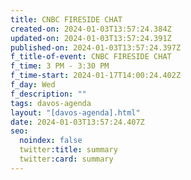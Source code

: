 ```yaml
---
title: CNBC FIRESIDE CHAT
created-on: 2024-01-03T13:57:24.384Z
updated-on: 2024-01-03T13:57:24.391Z
published-on: 2024-01-03T13:57:24.397Z
f_title-of-event: CNBC FIRESIDE CHAT
f_time: 3 PM - 3:30 PM
f_time-start: 2024-01-17T14:00:24.402Z
f_day: Wed
f_description: ""
tags: davos-agenda
layout: "[davos-agenda].html"
date: 2024-01-03T13:57:24.407Z
seo:
  noindex: false
  twitter:title: summary
  twitter:card: summary
---
```

